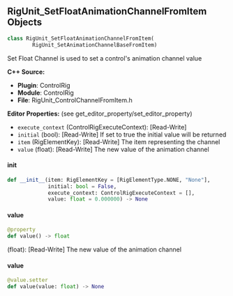 ## RigUnit_SetFloatAnimationChannelFromItem Objects

```python
class RigUnit_SetFloatAnimationChannelFromItem(
        RigUnit_SetAnimationChannelBaseFromItem)
```

Set Float Channel is used to set a control's animation channel value

**C++ Source:**

- **Plugin**: ControlRig
- **Module**: ControlRig
- **File**: RigUnit_ControlChannelFromItem.h

**Editor Properties:** (see get_editor_property/set_editor_property)

- ``execute_context`` (ControlRigExecuteContext):  [Read-Write]
- ``initial`` (bool):  [Read-Write] If set to true the initial value will be returned
- ``item`` (RigElementKey):  [Read-Write] The item representing the channel
- ``value`` (float):  [Read-Write] The new value of the animation channel

<a id="unreal.RigUnit_SetFloatAnimationChannelFromItem.__init__"></a>

#### __init__

```python
def __init__(item: RigElementKey = [RigElementType.NONE, "None"],
             initial: bool = False,
             execute_context: ControlRigExecuteContext = [],
             value: float = 0.000000) -> None
```

<a id="unreal.RigUnit_SetFloatAnimationChannelFromItem.value"></a>

#### value

```python
@property
def value() -> float
```

(float):  [Read-Write] The new value of the animation channel

<a id="unreal.RigUnit_SetFloatAnimationChannelFromItem.value"></a>

#### value

```python
@value.setter
def value(value: float) -> None
```

<a id="unreal.RigUnit_SetIntAnimationChannelFromItem"></a>